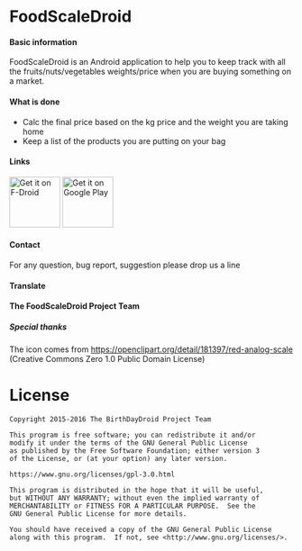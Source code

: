 # FoodScaleDroid

#### Basic information

FoodScaleDroid is an Android application to help you to keep track with all the fruits/nuts/vegetables weights/price when you are buying something on a market.

#### What is done

  * Calc the final price based on the kg price and the weight you are taking home
  * Keep a list of the products you are putting on your bag

#### Links

<a href="https://f-droid.org/repository/browse/?fdid=tmendes.com.analyticalbalancedroid" target="_blank">
<img src="https://f-droid.org/badge/get-it-on.png" alt="Get it on F-Droid" height="90"/></a>
<a href="https://play.google.com/store/apps/details?id=tmendes.com.analyticalbalancedroid" target="_blank">
<img src="https://play.google.com/intl/en_us/badges/images/generic/en-play-badge.png" alt="Get it on Google Play" height="90"/></a>

#### Contact

For any question, bug report, suggestion please drop us a line

#### Translate

#### The FoodScaleDroid Project Team

##### Special thanks

The icon comes from https://openclipart.org/detail/181397/red-analog-scale (Creative Commons Zero 1.0 Public Domain License)

# License

    Copyright 2015-2016 The BirthDayDroid Project Team

    This program is free software; you can redistribute it and/or
    modify it under the terms of the GNU General Public License
    as published by the Free Software Foundation; either version 3
    of the License, or (at your option) any later version.

    https://www.gnu.org/licenses/gpl-3.0.html

    This program is distributed in the hope that it will be useful,
    but WITHOUT ANY WARRANTY; without even the implied warranty of
    MERCHANTABILITY or FITNESS FOR A PARTICULAR PURPOSE.  See the
    GNU General Public License for more details.
 
    You should have received a copy of the GNU General Public License
    along with this program.  If not, see <http://www.gnu.org/licenses/>.
    
